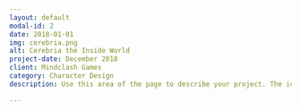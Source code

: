 ```yaml
---
layout: default
modal-id: 2
date: 2018-01-01
img: cerebria.png
alt: Cerebria the Inside World
project-date: December 2018
client: Mindclash Games
category: Character Design
description: Use this area of the page to describe your project. The icon above is part of a free icon set by <a href="https://sellfy.com/p/8Q9P/jV3VZ/">Flat Icons</a>. On their website, you can download their free set with 16 icons, or you can purchase the entire set with 146 icons for only $12!

---
```

